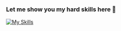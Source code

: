 ### Let me show you my hard skills here 👋

[![My Skills](https://skillicons.dev/icons?i=alpinejs,anaconda,angular,apple,arch,atom,bash,bitbucket,bootstrap,css,debian,docker,eclipse,git,github,githubactions,gitlab,gmail,gherkin,hibernate,html,idea,instagram,java,js,jenkins,jquery,kubernetes,laravel,latex,linkedin,linux,md,materialui,maven,mint,mysql,nginx,nodejs,npm,octave,php,phpstorm,pnpm,postgres,postman,powershell,pycharm,py,react,redhat,regex,rocket,spring,stackoverflow,sublime,scala,selenium,svg,tailwind,twitter,ts,ubuntu,vim,visualstudio,vite,vitest,vscode,vscodium,webpack,webstorm,windows,yarn&perline=20)](https://skillicons.dev)

<!--
**buddhaLounge/buddhaLounge** is a ✨ _special_ ✨ repository because its `README.md` (this file) appears on your GitHub profile.

Here are some ideas to get you started:

- 🔭 I’m currently working on ...
- 🌱 I’m currently learning ...
- 👯 I’m looking to collaborate on ...
- 🤔 I’m looking for help with ...
- 💬 Ask me about ...
- 📫 How to reach me: ...
- 😄 Pronouns: ...
- ⚡ Fun fact: ...
-->
